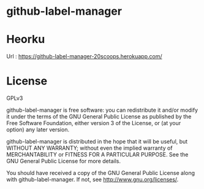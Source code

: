 github-label-manager
====================

Heorku
======
Url :  https://github-label-manager-20scoops.herokuapp.com/

License
=======
GPLv3	

github-label-manager is free software: you can redistribute it and/or modify
it under the terms of the GNU General Public License as published by
the Free Software Foundation, either version 3 of the License, or
(at your option) any later version.

github-label-manager is distributed in the hope that it will be useful,
but WITHOUT ANY WARRANTY; without even the implied warranty of
MERCHANTABILITY or FITNESS FOR A PARTICULAR PURPOSE.  See the
GNU General Public License for more details.

You should have received a copy of the GNU General Public License
along with github-label-manager.  If not, see <http://www.gnu.org/licenses/>.